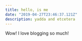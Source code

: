 ```yaml
---
title: hello, is me
date: "2019-04-27T23:46:37.121Z"
description: yadda and etcetera
---
```


Wow! I love blogging so much!
